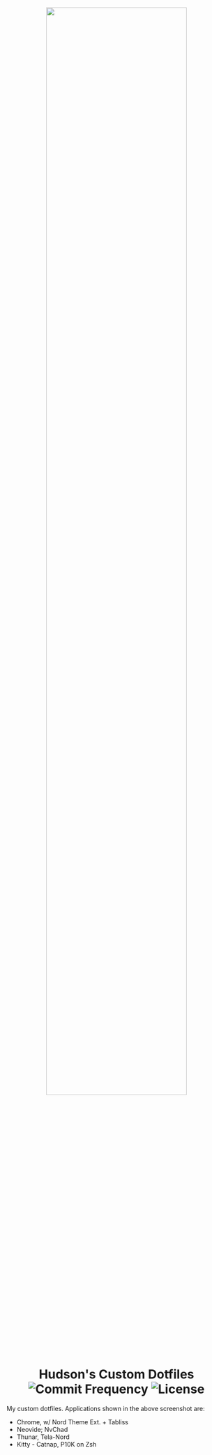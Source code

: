 <h1 align="center">
  <img src="https://github.com/Hudson-Liu/Dotfiles-Desktop/blob/main/Nord%20Rice.png" width="80%">
  <br>
  Hudson's Custom Dotfiles
  <br>
  <img src="https://img.shields.io/github/commit-activity/y/Hudson-Liu/Dotfiles-Desktop?style=for-the-badge&labelColor=%234c566a&color=%235e81ac" alt="Commit Frequency">
  <img src="https://img.shields.io/github/license/Hudson-Liu/Dotfiles-Desktop?style=for-the-badge&labelColor=%234c566a&color=%235e81ac" alt="License">
</h1>

My custom dotfiles. Applications shown in the above screenshot are:
- Chrome, w/ Nord Theme Ext. + Tabliss 
- Neovide; NvChad
- Thunar, Tela-Nord
- Kitty - Catnap, P10K on Zsh
